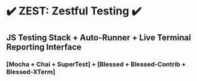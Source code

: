# ✔️ ZEST: Zestful Testing ✔️

## JS Testing Stack + Auto-Runner + Live Terminal Reporting Interface

### [Mocha + Chai + SuperTest] + [Blessed + Blessed-Contrib + Blessed-XTerm]
